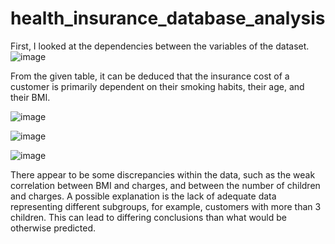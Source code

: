 # health_insurance_database_analysis
First, I looked at the dependencies between the variables of the dataset.
![image](https://github.com/shjha21/insurance_database_analysis/assets/134916442/4b0cc32c-4006-44a5-a056-3b01e701001c)

From the given table, it can be deduced that the insurance cost of a customer is primarily dependent on their smoking habits, their age, and their BMI. 

![image](https://github.com/shjha21/insurance_database_analysis/assets/134916442/67142fdd-f35b-46ec-b218-23b2ff87521c)

![image](https://github.com/shjha21/insurance_database_analysis/assets/134916442/e4094c34-8d51-40b3-a176-34ede0522547)

![image](https://github.com/shjha21/insurance_database_analysis/assets/134916442/914b7d1f-5cb6-4990-a4ca-f7a6fc4599fb)

There appear to be some discrepancies within the data, such as the weak correlation between BMI and charges, and between the number of children and charges. A possible explanation is the lack of adequate data representing different subgroups, for example, customers with more than 3 children. This can lead to differing conclusions than what would be otherwise predicted.
